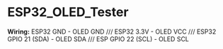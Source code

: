 # ESP32_OLED_Tester

**Wiring:**
ESP32 GND - OLED GND /// ESP32 3.3V - OLED VCC /// ESP32 GPIO 21 (SDA) - OLED SDA /// ESP GPIO 22 (SCL) - OLED SCL
